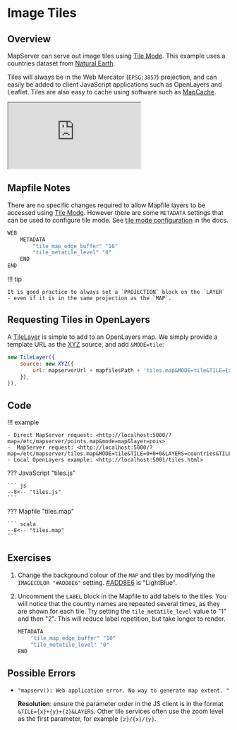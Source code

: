 # Image Tiles

## Overview

MapServer can serve out image tiles using [Tile Mode](https://mapserver.org/output/tile_mode.html). This example uses a countries dataset from [Natural Earth](https://www.naturalearthdata.com/). 

Tiles will always be in the
Web Mercator (`EPSG:3857`) projection, and can easily be added to client JavaScript applications such as OpenLayers and Leaflet. Tiles are also easy to cache using software such as [MapCache](https://mapserver.org/mapcache/).

<div class="map">
  <iframe src="https://geographika.github.io/getting-started-with-mapserver-demo/tiles.html"></iframe>
</div>

## Mapfile Notes

There are no specific changes required to allow Mapfile layers to be accessed using [Tile Mode](https://mapserver.org/output/tile_mode.html). However there are some `METADATA` settings that can be used to configure tile mode. See [tile mode configuration](https://mapserver.org/output/tile_mode.html#configuration) in the docs.

```scala
WEB
    METADATA
        "tile_map_edge_buffer" "10"
        "tile_metatile_level" "0"
    END
END
```


!!! tip

    It is good practice to always set a `PROJECTION` block on the `LAYER` - even if it is in the same projection as the `MAP`.     

## Requesting Tiles in OpenLayers

A [TileLayer](https://openlayers.org/en/latest/apidoc/module-ol_layer_Tile-TileLayer.html) is simple to add to an OpenLayers map. We simply provide a template URL as the [XYZ](https://openlayers.org/en/latest/apidoc/module-ol_source_XYZ-XYZ.html) source, and add `&MODE=tile`:

```js
new TileLayer({
    source: new XYZ({
        url: mapserverUrl + mapfilesPath + 'tiles.map&MODE=tile&TILE={x}+{y}+{z}&LAYERS=countries',
    }),
}),
```

## Code

!!! example

    - Direct MapServer request: <http://localhost:5000/?map=/etc/mapserver/points.map&mode=map&layer=pois>
    -  MapServer request: <http://localhost:5000/?map=/etc/mapserver/tiles.map&MODE=tile&TILE=0+0+0&LAYERS=countries&TILEMODE=gmap>
    - Local OpenLayers example: <http://localhost:5001/tiles.html>

??? JavaScript "tiles.js"

    ``` js
    --8<-- "tiles.js"
    ```

??? Mapfile "tiles.map"

    ``` scala
    --8<-- "tiles.map"
    ```

## Exercises

1. Change the background colour of the `MAP` and tiles by modifying the `IMAGECOLOR "#ADD8E6"` setting. [#ADD8E6](https://www.color-hex.com/color/add8e6)
  is "LightBlue".
2. Uncomment the `LABEL` block in the Mapfile to add labels to the tiles. You will notice that the country names are repeated several times, as they are shown for each tile. Try setting the `tile_metatile_level` value to "1" and then "2". This will reduce label repetition, but take longer to render. 

    ```scala
    METADATA
        "tile_map_edge_buffer" "10"
        "tile_metatile_level" "0"
    END
    ```

## Possible Errors

* 
    ```
    "mapserv(): Web application error. No way to generate map extent. "
    ```

    **Resolution**: ensure the parameter order in the JS client is in the format `&TILE={x}+{y}+{z}&LAYERS`. Other tile services
    often use the zoom level as the first parameter, for example `{z}/{x}/{y}`.




